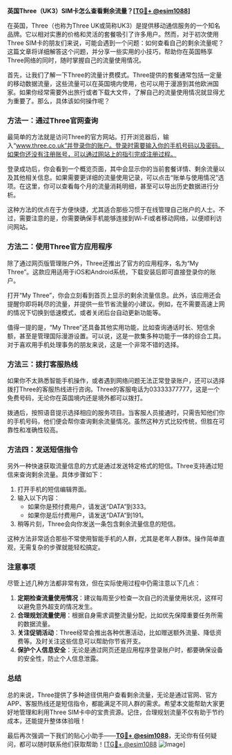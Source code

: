 **英国Three（UK3）SIM卡怎么查看剩余流量？[[TG💪+ @esim1088](https://t.me/s/esim1088)]**

在英国，Three（也称为Three UK或简称UK3）是提供移动通信服务的一个知名品牌。它以相对实惠的价格和灵活的套餐吸引了许多用户。然而，对于初次使用Three SIM卡的朋友们来说，可能会遇到一个问题：如何查看自己的剩余流量呢？这篇文章将详细解答这个问题，并分享一些实用的小技巧，帮助你在英国畅享Three网络的同时，随时掌握自己的流量使用情况。

首先，让我们了解一下Three的流量计费模式。Three提供的套餐通常包括一定量的移动数据流量，这些流量可以在英国境内使用，也可以用于漫游到其他欧洲国家。如果你经常需要外出旅行或者下载大文件，了解自己的流量使用情况就显得尤为重要了。那么，具体该如何操作呢？

### **方法一：通过Three官网查询**

最简单的方法就是访问Three的官方网站。打开浏览器后，输入“www.three.co.uk”并登录你的账户。登录时需要输入你的手机号码以及密码。如果你还没有注册账号，可以通过网站上的指引完成注册过程。

登录成功后，你会看到一个概览页面，其中会显示你的当前套餐详情、剩余流量以及其他相关信息。如果需要更详细的流量使用记录，可以点击“账单与使用情况”选项。在这里，你可以查看每个月的流量消耗明细，甚至可以导出历史数据进行分析。

这种方法的优点在于方便快捷，尤其适合那些习惯于在线管理自己账户的人士。不过，需要注意的是，你需要确保手机能够连接到Wi-Fi或者移动网络，以便顺利访问网站。

### **方法二：使用Three官方应用程序**

除了通过网页版管理账户外，Three还推出了官方的应用程序，名为“My Three”。这款应用适用于iOS和Android系统，下载安装后即可直接登录你的账户。

打开“My Three”，你会立刻看到首页上显示的剩余流量信息。此外，该应用还会提醒你即将耗尽的流量，并提供一些节省流量的小建议。例如，在不需要高速上网的情况下切换到低速模式，或者关闭后台自动更新功能等。

值得一提的是，“My Three”还具备其他实用功能，比如查询通话时长、短信余额，甚至是管理国际漫游设置。可以说，这是一款集多种功能于一体的综合工具。对于喜欢用手机处理事务的朋友来说，这是一个非常不错的选择。

### **方法三：拨打客服热线**

如果你不太熟悉智能手机操作，或者遇到网络问题无法正常登录账户，还可以选择拨打Three的客服热线进行咨询。Three的客服电话为03333377777，这是一个免费号码，无论你在英国境内还是境外都可以拨打。

拨通后，按照语音提示选择相应的服务项目。当客服人员接通时，只需告知他们你的手机号码，他们便会帮你查询剩余流量情况。虽然这种方式比较传统，但胜在可靠性和准确性较高。

### **方法四：发送短信指令**

另外一种快速获取流量信息的方式是通过发送特定格式的短信。Three支持通过短信来查询剩余流量。具体步骤如下：

1. 打开手机的短信编辑界面。
2. 输入以下内容：
   - 如果你是预付费用户，请发送“DATA”到333。
   - 如果你是后付费用户，请发送“DATA”到191。
3. 稍等片刻，Three会向你发送一条包含剩余流量信息的短信。

这种方法非常适合那些不常使用智能手机的人群，尤其是老年人群体。操作简单直观，无需复杂的步骤就能轻松搞定。

### **注意事项**

尽管上述几种方法都非常有效，但在实际使用过程中仍需注意以下几点：

1. **定期检查流量使用情况**：建议每周至少检查一次自己的流量使用状况，这样可以避免意外超支的情况发生。
2. **合理规划流量使用**：根据自身需求调整流量分配，比如优先保障重要任务所需的数据流量。
3. **关注促销活动**：Three经常会推出各种优惠活动，比如赠送额外流量、降低资费等。及时关注这些信息可以帮助你节省开支。
4. **保护个人信息安全**：无论是通过网页还是应用程序登录账户时，都要确保设备的安全性，防止个人信息泄露。

### **总结**

总的来说，Three提供了多种途径供用户查看剩余流量，无论是通过官网、官方APP、客服热线还是短信指令，都能满足不同人群的需求。希望本文能帮助大家更好地管理和利用Three SIM卡中的宝贵资源。记住，合理规划流量不仅有助于节约成本，还能提升整体体验哦！

最后再次强调一下我们的贴心小助手——**[TG💪+ @esim1088](https://t.me/s/esim1088)**，无论你有任何疑问，都可以随时联系他们获取帮助！[[TG💪+ @esim1088](https://t.me/s/esim1088) ![Image](https://i.postimg.cc/4NQfJmqS/Snipaste-2025-05-13-00-14-12.png)]